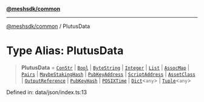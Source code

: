 [**@meshsdk/common**](../README.md)

***

[@meshsdk/common](../globals.md) / PlutusData

# Type Alias: PlutusData

> **PlutusData** = [`ConStr`](ConStr.md) \| [`Bool`](Bool.md) \| [`ByteString`](ByteString.md) \| [`Integer`](Integer.md) \| [`List`](List.md) \| [`AssocMap`](AssocMap.md) \| [`Pairs`](Pairs.md) \| [`MaybeStakingHash`](MaybeStakingHash.md) \| [`PubKeyAddress`](PubKeyAddress.md) \| [`ScriptAddress`](ScriptAddress.md) \| [`AssetClass`](AssetClass.md) \| [`OutputReference`](OutputReference.md) \| [`PubKeyHash`](PubKeyHash.md) \| [`POSIXTime`](POSIXTime.md) \| [`Dict`](Dict.md)\<`any`\> \| [`Tuple`](Tuple.md)\<`any`\>

Defined in: data/json/index.ts:13
